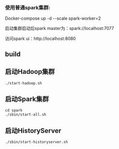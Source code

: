 ### 使用普通spark集群:

Docker-compose up -d --scale spark-worker=2

启动集群启动后spark master为：spark://localhost:7077

访问spark ui：http://localhost:8080

## build

## 启动Hadoop集群

``` shell
./start-hadoop.sh
```

## 启动Spark集群

``` shell
cd spark
./sbin/start-all.sh
```

## 启动HistoryServer

``` shell
./sbin/start-historyserver.sh
```